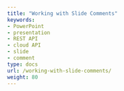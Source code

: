 ```yaml
---
title: "Working with Slide Comments"
keywords:
- PowerPoint
- presentation
- REST API
- cloud API
- slide
- comment
type: docs
url: /working-with-slide-comments/
weight: 80
---
```

